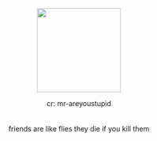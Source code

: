 
<div align="center">
  <img height="15" src="https://64.media.tumblr.com/008a6731abb0e2b079b02e61d95a61d8/5bc533c11613f9df-15/s1280x1920/1871928696037796f932a39fd3309569042e5d73.pnj"  /> 
<div align="center"> <br>
  <img height="170" src="https://i.ibb.co/tTGcyyGV/Untitled537-20250523044548.png"  />
</div>
<p align="center"> cr: mr-areyoustupid <br><br><br>
  friends are like flies they die if you kill them
<div align="center">
  <img height="15" src="https://64.media.tumblr.com/008a6731abb0e2b079b02e61d95a61d8/5bc533c11613f9df-15/s1280x1920/1871928696037796f932a39fd3309569042e5d73.pnj"  /> 
<div align="center">
